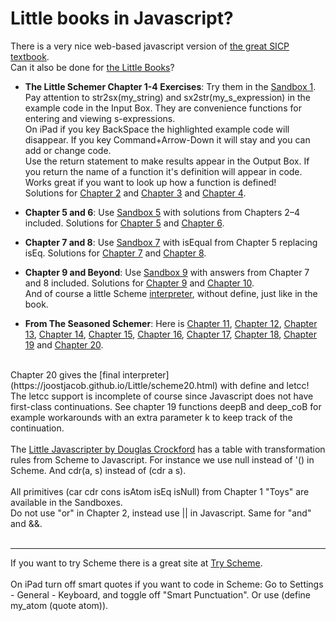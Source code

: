 # Little books in Javascript?
There is a very nice web-based javascript version of <a href="https://sourceacademy.org/sicpjs/index">
the great SICP textbook</a>.<br>
Can it also be done for 
<a href="https://mitpress.mit.edu/little-books-on-big-topics-in-computer-science/">the Little Books</a>?<br>
- **The Little Schemer Chapter 1-4 Exercises**: Try them in the [Sandbox 1](https://joostjacob.github.io/Little/toys.html).<br>
Pay attention to str2sx(my_string) and sx2str(my_s_expression) in the example code in the Input Box. 
They are convenience functions for entering and viewing s-expressions.<br> 
On iPad if you key BackSpace the highlighted example code will disappear. 
If you key Command+Arrow-Down it will stay and you can add or change code.<br>
Use the return statement to make results appear in the Output Box. If you return the name of a function it's definition will appear in code. Works great if you want to look up how a function is defined!<br>
Solutions for [Chapter 2](https://joostjacob.github.io/Little/chapter2.js) and [Chapter 3](https://joostjacob.github.io/Little/chapter3.js) and [Chapter 4](https://joostjacob.github.io/Little/chapter4.js).<br>

- **Chapter 5 and 6**: Use [Sandbox 5](https://joostjacob.github.io/Little/chapter5.html) with solutions from Chapters 2–4 included.
Solutions for [Chapter 5](https://joostjacob.github.io/Little/chapter5.js) and 
[Chapter 6](https://joostjacob.github.io/Little/chapter6.js).<br>

- **Chapter 7 and 8**: Use [Sandbox 7](https://joostjacob.github.io/Little/chapter7.html) with isEqual from Chapter 5 replacing isEq.
Solutions for [Chapter 7](https://joostjacob.github.io/Little/chapter7.js) and 
[Chapter 8](https://joostjacob.github.io/Little/chapter8.js).<br>

- **Chapter 9 and Beyond**: Use [Sandbox 9](https://joostjacob.github.io/Little/chapter9.html) with answers from Chapter 7 and 8 included. 
Solutions for [Chapter 9](https://joostjacob.github.io/Little/chapter9.js) and 
[Chapter 10](https://joostjacob.github.io/Little/chapter10.js).<br> 
And of course a little Scheme [interpreter](https://joostjacob.github.io/Little/scheme10.html), 
without define, just like in the book.<br>

- **From The Seasoned Schemer**: Here is [Chapter 11](https://joostjacob.github.io/Little/chapter11.js), [Chapter 12](https://joostjacob.github.io/Little/chapter12.js), [Chapter 13](https://joostjacob.github.io/Little/chapter13.js), [Chapter 14](https://joostjacob.github.io/Little/chapter14.js), [Chapter 15](https://joostjacob.github.io/Little/chapter15.js), [Chapter 16](https://joostjacob.github.io/Little/chapter16.js), [Chapter 17](https://joostjacob.github.io/Little/chapter17.js), [Chapter 18](https://joostjacob.github.io/Little/chapter18.js), [Chapter 19](https://joostjacob.github.io/Little/chapter19.js) and [Chapter 20](https://joostjacob.github.io/Little/chapter20.js).<br>
<br>
Chapter 20 gives the [final interpreter](https://joostjacob.github.io/Little/scheme20.html) with define and letcc! The letcc support is incomplete of course since Javascript does not have first-class continuations. See chapter 19 functions deepB and deep_coB for example workarounds with an extra parameter k to keep track of the continuation.
<br>
<br>
The <a href="https://www.crockford.com/little.html">Little Javascripter by Douglas Crockford</a> has a table 
with transformation rules from Scheme to Javascript. For instance we use null instead of '() in Scheme. 
And cdr(a, s) instead of (cdr a s).<br>
<br>
All primitives (car cdr cons isAtom isEq isNull) from Chapter 1 "Toys" are available in the Sandboxes.<br>
Do not use "or" in Chapter 2, instead use || in Javascript. Same for "and" and &&.<br>
<br>
<hr>
If you want to try Scheme there is a great site at <a href="https://try.scheme.org">Try Scheme</a>.<br>
<br>
On iPad turn off smart quotes if you want to code in Scheme: Go to Settings - General - Keyboard, and toggle off "Smart Punctuation". 
Or use (define my_atom (quote atom)).<br>
<br>
